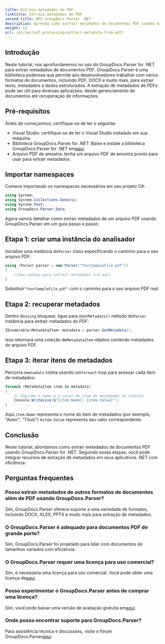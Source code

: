 ```yaml
---
title: Extraia metadados de PDF
linktitle: Extraia metadados de PDF
second_title: API GroupDocs.Parser .NET
description: Aprenda como extrair metadados de documentos PDF usando GroupDocs.Parser for .NET. Este guia abrangente cobre instruções passo a passo e pré-requisitos.
weight: 13
url: /pt/net/pdf-processing/extract-metadata-from-pdf/
---
```

## Introdução
Neste tutorial, nos aprofundaremos no uso do GroupDocs.Parser for .NET para extrair metadados de documentos PDF. GroupDocs.Parser é uma biblioteca poderosa que permite aos desenvolvedores trabalhar com vários formatos de documentos, incluindo PDF, DOCX e muito mais, para extrair texto, metadados e dados estruturados. A extração de metadados de PDFs pode ser útil para diversas aplicações, desde gerenciamento de documentos até recuperação de informações.
## Pré-requisitos
Antes de começarmos, certifique-se de ter o seguinte:
- Visual Studio: certifique-se de ter o Visual Studio instalado em sua máquina.
-  Biblioteca GroupDocs.Parser for .NET: Baixe e instale a biblioteca GroupDocs.Parser for .NET em[aqui](https://releases.groupdocs.com/parser/net/).
- Arquivo PDF de amostra: tenha um arquivo PDF de amostra pronto para usar para extrair metadados.

## Importar namespaces
Comece importando os namespaces necessários em seu projeto C#:
```csharp
using System;
using System.Collections.Generic;
using System.Text;
using GroupDocs.Parser.Data;
```

Agora vamos detalhar como extrair metadados de um arquivo PDF usando GroupDocs.Parser em um guia passo a passo:
## Etapa 1: criar uma instância do analisador
 Inicialize uma instância do`Parser` class especificando o caminho para o seu arquivo PDF:
```csharp
using (Parser parser = new Parser("YourSampleFile.pdf"))
{
    //Seu código para extrair metadados irá aqui
}
```
 Substituir`"YourSampleFile.pdf"` com o caminho para o seu arquivo PDF real.
## Etapa 2: recuperar metadados
 Dentro do`using` bloquear, ligue para o`GetMetadata()` método do`Parser` instância para extrair metadados do PDF:
```csharp
IEnumerable<MetadataItem> metadata = parser.GetMetadata();
```
 Isso retornará uma coleção de`MetadataItem` objetos contendo metadados do arquivo PDF.
## Etapa 3: iterar itens de metadados
 Percorra o`metadata` coleta usando um`foreach` loop para acessar cada item de metadados:
```csharp
foreach (MetadataItem item in metadata)
{
    // Imprima o nome e o valor do item de metadados no console
    Console.WriteLine($"{item.Name}: {item.Value}");
}
```
 Aqui,`item.Name` representa o nome do item de metadados (por exemplo, "Autor", "Título") e`item.Value` representa seu valor correspondente.

## Conclusão
Neste tutorial, abordamos como extrair metadados de documentos PDF usando GroupDocs.Parser for .NET. Seguindo essas etapas, você pode integrar recursos de extração de metadados em seus aplicativos .NET com eficiência.

## Perguntas frequentes
### Posso extrair metadados de outros formatos de documentos além de PDF usando GroupDocs.Parser?
Sim, GroupDocs.Parser oferece suporte a uma variedade de formatos, incluindo DOCX, XLSX, PPTX e muito mais para extração de metadados.
### O GroupDocs.Parser é adequado para documentos PDF de grande porte?
Sim, GroupDocs.Parser foi projetado para lidar com documentos de tamanhos variados com eficiência.
### O GroupDocs.Parser requer uma licença para uso comercial?
 Sim, é necessária uma licença para uso comercial. Você pode obter uma licença de[aqui](https://purchase.groupdocs.com/buy).
### Posso experimentar o GroupDocs.Parser antes de comprar uma licença?
 Sim, você pode baixar uma versão de avaliação gratuita em[aqui](https://releases.groupdocs.com/).
### Onde posso encontrar suporte para GroupDocs.Parser?
 Para assistência técnica e discussões, visite o fórum GroupDocs.Parser[aqui](https://forum.groupdocs.com/c/parser/17).